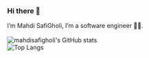 ### Hi there 👋
I’m Mahdi SafiGholi, I’m a software engineer 👨‍💻.<br /><br />
![mahdisafigholi's GitHub stats](https://github-readme-stats.vercel.app/api?username=mahdisafigholi)
<br />
![Top Langs](https://github-readme-stats.vercel.app/api/top-langs/?username=mahdisafigholi&layout=compact)
